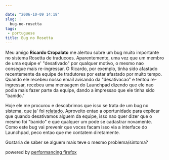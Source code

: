 ```yaml
---

date: "2006-10-09 14:18"
slug: |
  bug-no-rosetta
tags:
 - portuguese
title: Bug no Rosetta
---
```


Meu amigo **Ricardo Cropalato** me alertou sobre um bug muito importante
no sistema Rosetta de traducoes. Aparentemente, uma vez que um membro de
uma equipe e' "desativado" por qualquer motivo, o mesmo nao consegue
mais re-ingressar. O Ricardo, por exemplo, tinha sido afastado
recentemente da equipe de tradutores por estar afastado por muito tempo.
Quando ele recebeu nosso email avisando da "desativacao" e tentou
re-ingressar, recebeu uma mensagem do Launchpad dizendo que ele nao
podia mais fazer parte da equipe, dando a impressao que ele tinha sido
"banido."

Hoje ele me procurou e descobrimos que isso se trata de um bug no
sistema, que ja' foi
[relatado](https://launchpad.net/products/launchpad/+bug/5997).
Aproveito entao a oportunidade para explicar que quando desativamos
alguem da equipe, isso nao quer dizer que o mesmo foi "banido" e que
qualquer um pode se cadastrar novamente. Como este bug vai prevenir que
voces facam isso via a interface do Launchpad, peco entao que me
contatem diretamente.

Gostaria de saber se alguem mais teve o mesmo problema/sintoma?

powered by [performancing firefox](http://performancing.com/firefox)
